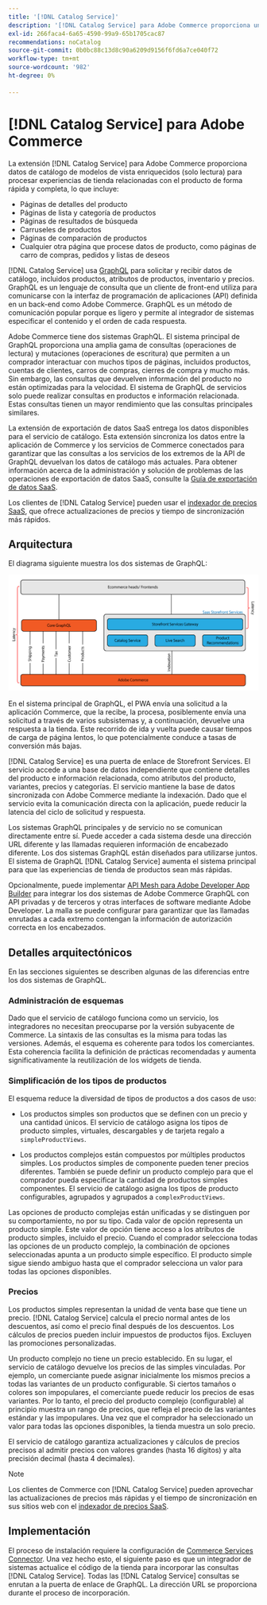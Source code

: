 ```yaml
---
title: '[!DNL Catalog Service]'
description: '[!DNL Catalog Service] para Adobe Commerce proporciona una forma de recuperar el contenido de las páginas para mostrar productos y las páginas de listas de productos mucho más rápidamente que las consultas nativas de Adobe Commerce GraphQL.'
exl-id: 266faca4-6a65-4590-99a9-65b1705cac87
recommendations: noCatalog
source-git-commit: 0b0bc88c13d8c90a6209d9156f6fd6a7ce040f72
workflow-type: tm+mt
source-wordcount: '982'
ht-degree: 0%

---
```


# [!DNL Catalog Service] para Adobe Commerce

La extensión [!DNL Catalog Service] para Adobe Commerce proporciona datos de catálogo de modelos de vista enriquecidos (solo lectura) para procesar experiencias de tienda relacionadas con el producto de forma rápida y completa, lo que incluye:

* Páginas de detalles del producto
* Páginas de lista y categoría de productos
* Páginas de resultados de búsqueda
* Carruseles de productos
* Páginas de comparación de productos
* Cualquier otra página que procese datos de producto, como páginas de carro de compras, pedidos y listas de deseos

[!DNL Catalog Service] usa [GraphQL](https://graphql.org/) para solicitar y recibir datos de catálogo, incluidos productos, atributos de productos, inventario y precios. GraphQL es un lenguaje de consulta que un cliente de front-end utiliza para comunicarse con la interfaz de programación de aplicaciones (API) definida en un back-end como Adobe Commerce. GraphQL es un método de comunicación popular porque es ligero y permite al integrador de sistemas especificar el contenido y el orden de cada respuesta.

Adobe Commerce tiene dos sistemas GraphQL. El sistema principal de GraphQL proporciona una amplia gama de consultas (operaciones de lectura) y mutaciones (operaciones de escritura) que permiten a un comprador interactuar con muchos tipos de páginas, incluidos productos, cuentas de clientes, carros de compras, cierres de compra y mucho más. Sin embargo, las consultas que devuelven información del producto no están optimizadas para la velocidad. El sistema de GraphQL de servicios solo puede realizar consultas en productos e información relacionada. Estas consultas tienen un mayor rendimiento que las consultas principales similares.

La extensión de exportación de datos SaaS entrega los datos disponibles para el servicio de catálogo. Esta extensión sincroniza los datos entre la aplicación de Commerce y los servicios de Commerce conectados para garantizar que las consultas a los servicios de los extremos de la API de GraphQL devuelvan los datos de catálogo más actuales. Para obtener información acerca de la administración y solución de problemas de las operaciones de exportación de datos SaaS, consulte la [Guía de exportación de datos SaaS](../data-export/overview.md).

Los clientes de [!DNL Catalog Service] pueden usar el [indexador de precios SaaS](../price-index/price-indexing.md), que ofrece actualizaciones de precios y tiempo de sincronización más rápidos.

## Arquitectura

El diagrama siguiente muestra los dos sistemas de GraphQL:

![Diagrama de arquitectura de catálogo](assets/catalog-service-architecture.png)

En el sistema principal de GraphQL, el PWA envía una solicitud a la aplicación Commerce, que la recibe, la procesa, posiblemente envía una solicitud a través de varios subsistemas y, a continuación, devuelve una respuesta a la tienda. Este recorrido de ida y vuelta puede causar tiempos de carga de página lentos, lo que potencialmente conduce a tasas de conversión más bajas.

[!DNL Catalog Service] es una puerta de enlace de Storefront Services. El servicio accede a una base de datos independiente que contiene detalles del producto e información relacionada, como atributos del producto, variantes, precios y categorías. El servicio mantiene la base de datos sincronizada con Adobe Commerce mediante la indexación.
Dado que el servicio evita la comunicación directa con la aplicación, puede reducir la latencia del ciclo de solicitud y respuesta.

Los sistemas GraphQL principales y de servicio no se comunican directamente entre sí. Puede acceder a cada sistema desde una dirección URL diferente y las llamadas requieren información de encabezado diferente. Los dos sistemas GraphQL están diseñados para utilizarse juntos. El sistema de GraphQL [!DNL Catalog Service] aumenta el sistema principal para que las experiencias de tienda de productos sean más rápidas.

Opcionalmente, puede implementar [API Mesh para Adobe Developer App Builder](https://developer.adobe.com/graphql-mesh-gateway/) para integrar los dos sistemas de Adobe Commerce GraphQL con API privadas y de terceros y otras interfaces de software mediante Adobe Developer. La malla se puede configurar para garantizar que las llamadas enrutadas a cada extremo contengan la información de autorización correcta en los encabezados.

## Detalles arquitectónicos

En las secciones siguientes se describen algunas de las diferencias entre los dos sistemas de GraphQL.

### Administración de esquemas

Dado que el servicio de catálogo funciona como un servicio, los integradores no necesitan preocuparse por la versión subyacente de Commerce. La sintaxis de las consultas es la misma para todas las versiones. Además, el esquema es coherente para todos los comerciantes. Esta coherencia facilita la definición de prácticas recomendadas y aumenta significativamente la reutilización de los widgets de tienda.

### Simplificación de los tipos de productos

El esquema reduce la diversidad de tipos de productos a dos casos de uso:

* Los productos simples son productos que se definen con un precio y una cantidad únicos. El servicio de catálogo asigna los tipos de producto simples, virtuales, descargables y de tarjeta regalo a `simpleProductViews`.

* Los productos complejos están compuestos por múltiples productos simples. Los productos simples de componente pueden tener precios diferentes. También se puede definir un producto complejo para que el comprador pueda especificar la cantidad de productos simples componentes. El servicio de catálogo asigna los tipos de producto configurables, agrupados y agrupados a `complexProductViews`.

Las opciones de producto complejas están unificadas y se distinguen por su comportamiento, no por su tipo. Cada valor de opción representa un producto simple. Este valor de opción tiene acceso a los atributos de producto simples, incluido el precio. Cuando el comprador selecciona todas las opciones de un producto complejo, la combinación de opciones seleccionadas apunta a un producto simple específico. El producto simple sigue siendo ambiguo hasta que el comprador selecciona un valor para todas las opciones disponibles.

### Precios

Los productos simples representan la unidad de venta base que tiene un precio. [!DNL Catalog Service] calcula el precio normal antes de los descuentos, así como el precio final después de los descuentos. Los cálculos de precios pueden incluir impuestos de productos fijos. Excluyen las promociones personalizadas.

Un producto complejo no tiene un precio establecido. En su lugar, el servicio de catálogo devuelve los precios de las simples vinculadas. Por ejemplo, un comerciante puede asignar inicialmente los mismos precios a todas las variantes de un producto configurable. Si ciertos tamaños o colores son impopulares, el comerciante puede reducir los precios de esas variantes. Por lo tanto, el precio del producto complejo (configurable) al principio muestra un rango de precios, que refleja el precio de las variantes estándar y las impopulares. Una vez que el comprador ha seleccionado un valor para todas las opciones disponibles, la tienda muestra un solo precio.

El servicio de catálogo garantiza actualizaciones y cálculos de precios precisos al admitir precios con valores grandes (hasta 16 dígitos) y alta precisión decimal (hasta 4 decimales).

>[!NOTE]
>
> Los clientes de Commerce con [!DNL Catalog Service] pueden aprovechar las actualizaciones de precios más rápidas y el tiempo de sincronización en sus sitios web con el [indexador de precios SaaS](../price-index/price-indexing.md).

## Implementación

El proceso de instalación requiere la configuración de [Commerce Services Connector](../landing/saas.md). Una vez hecho esto, el siguiente paso es que un integrador de sistemas actualice el código de la tienda para incorporar las consultas [!DNL Catalog Service]. Todas las [!DNL Catalog Service] consultas se enrutan a la puerta de enlace de GraphQL. La dirección URL se proporciona durante el proceso de incorporación.
